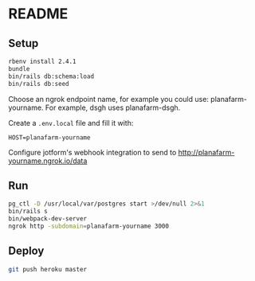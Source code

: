 # README

## Setup

```sh
rbenv install 2.4.1
bundle
bin/rails db:schema:load
bin/rails db:seed
```

Choose an ngrok endpoint name, for example you could use: planafarm-yourname. For example, dsgh uses planafarm-dsgh.

Create a `.env.local` file and fill it with:

```
HOST=planafarm-yourname
```

Configure jotform's webhook integration to send to http://planafarm-yourname.ngrok.io/data

## Run

```sh
pg_ctl -D /usr/local/var/postgres start >/dev/null 2>&1
bin/rails s
bin/webpack-dev-server
ngrok http -subdomain=planafarm-yourname 3000
```

## Deploy

```sh
git push heroku master
```
